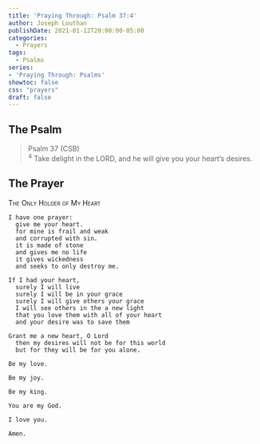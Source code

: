 ```yaml
---
title: 'Praying Through: Psalm 37:4'
author: Joseph Louthan
publishDate: 2021-01-12T20:00:00-05:00
categories:
  - Prayers
tags:
  - Psalms
series:
- 'Praying Through: Psalms'
showtoc: false
css: "prayers"
draft: false
---
```

## The Psalm

>Psalm 37 (CSB)  
><sup>4</sup> Take delight in the LORD, and he will give you your heart’s desires. 

## The Prayer

<div style="font-variant: small-caps;">
The Only Holder of My Heart
</div>

```text
I have one prayer:
  give me your heart.
  for mine is frail and weak
  and corrupted with sin.
  it is made of stone
  and gives me no life
  it gives wickedness
  and seeks to only destroy me.

If I had your heart,
  surely I will live
  surely I will be in your grace
  surely I will give others your grace
  I will see others in the a new light
  that you love them with all of your heart
  and your desire was to save them

Grant me a new heart, O Lord
  then my desires will not be for this world
  but for they will be for you alone.

Be my love.

Be my joy.

Be my king.

You are my God.

I love you.

Amen.
```
